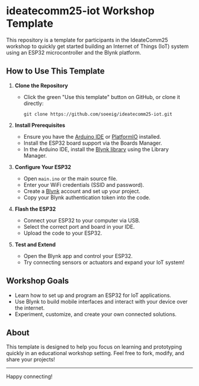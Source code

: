 # ideatecomm25-iot Workshop Template

This repository is a template for participants in the IdeateComm25 workshop to quickly get started building an Internet of Things (IoT) system using an ESP32 microcontroller and the Blynk platform.

## How to Use This Template

1. **Clone the Repository**
   - Click the green "Use this template" button on GitHub, or clone it directly:
     ```
     git clone https://github.com/soeeig/ideatecomm25-iot.git
     ```
2. **Install Prerequisites**
   - Ensure you have the [Arduino IDE](https://www.arduino.cc/en/software) or [PlatformIO](https://platformio.org/) installed.
   - Install the ESP32 board support via the Boards Manager.
   - In the Arduino IDE, install the [Blynk library](https://docs.blynk.io/en/getting-started/installation) using the Library Manager.

3. **Configure Your ESP32**
   - Open `main.ino` or the main source file.
   - Enter your WiFi credentials (SSID and password).
   - Create a [Blynk](https://blynk.io/) account and set up your project.
   - Copy your Blynk authentication token into the code.

4. **Flash the ESP32**
   - Connect your ESP32 to your computer via USB.
   - Select the correct port and board in your IDE.
   - Upload the code to your ESP32.

5. **Test and Extend**
   - Open the Blynk app and control your ESP32.
   - Try connecting sensors or actuators and expand your IoT system!

## Workshop Goals

- Learn how to set up and program an ESP32 for IoT applications.
- Use Blynk to build mobile interfaces and interact with your device over the internet.
- Experiment, customize, and create your own connected solutions.

## About

This template is designed to help you focus on learning and prototyping quickly in an educational workshop setting. Feel free to fork, modify, and share your projects!

---
Happy connecting!
